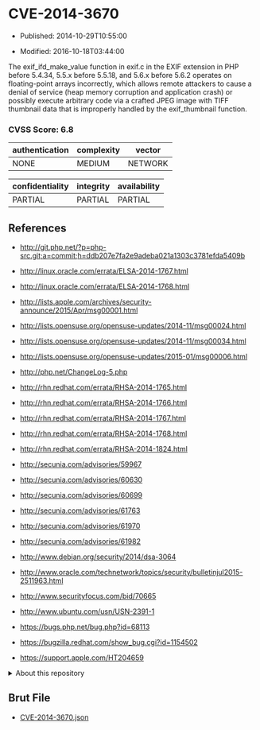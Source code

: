 # CVE-2014-3670

- Published: 2014-10-29T10:55:00

- Modified: 2016-10-18T03:44:00

The exif_ifd_make_value function in exif.c in the EXIF extension in PHP before 5.4.34, 5.5.x before 5.5.18, and 5.6.x before 5.6.2 operates on floating-point arrays incorrectly, which allows remote attackers to cause a denial of service (heap memory corruption and application crash) or possibly execute arbitrary code via a crafted JPEG image with TIFF thumbnail data that is improperly handled by the exif_thumbnail function.

### CVSS Score: **6.8**

| authentication | complexity | vector |
| --- | --- | --- |
| NONE | MEDIUM | NETWORK |

| confidentiality | integrity | availability |
| --- | --- | --- |
| PARTIAL | PARTIAL | PARTIAL |

## References

* http://git.php.net/?p=php-src.git;a=commit;h=ddb207e7fa2e9adeba021a1303c3781efda5409b

* http://linux.oracle.com/errata/ELSA-2014-1767.html

* http://linux.oracle.com/errata/ELSA-2014-1768.html

* http://lists.apple.com/archives/security-announce/2015/Apr/msg00001.html

* http://lists.opensuse.org/opensuse-updates/2014-11/msg00024.html

* http://lists.opensuse.org/opensuse-updates/2014-11/msg00034.html

* http://lists.opensuse.org/opensuse-updates/2015-01/msg00006.html

* http://php.net/ChangeLog-5.php

* http://rhn.redhat.com/errata/RHSA-2014-1765.html

* http://rhn.redhat.com/errata/RHSA-2014-1766.html

* http://rhn.redhat.com/errata/RHSA-2014-1767.html

* http://rhn.redhat.com/errata/RHSA-2014-1768.html

* http://rhn.redhat.com/errata/RHSA-2014-1824.html

* http://secunia.com/advisories/59967

* http://secunia.com/advisories/60630

* http://secunia.com/advisories/60699

* http://secunia.com/advisories/61763

* http://secunia.com/advisories/61970

* http://secunia.com/advisories/61982

* http://www.debian.org/security/2014/dsa-3064

* http://www.oracle.com/technetwork/topics/security/bulletinjul2015-2511963.html

* http://www.securityfocus.com/bid/70665

* http://www.ubuntu.com/usn/USN-2391-1

* https://bugs.php.net/bug.php?id=68113

* https://bugzilla.redhat.com/show_bug.cgi?id=1154502

* https://support.apple.com/HT204659

<details>
<summary>About this repository</summary> 

  This repository is part of the project [Live Hack CVE](https://github.com/Live-Hack-CVE). Main website can be found [www.live-hack.org](https://www.live-hack.org) 
  
  Made by [Sn0wAlice](https://github.com/Sn0wAlice) for the people that care about security and need to have a feed of the latest CVEs. Hope you enjoy it, don't forget to star the repo and follow me on [Twitter](https://twitter.com/Sn0wAlice) and [Github](https://github.com/Sn0wAlice). And that is my [personnal website](https://www.alice-snow.me/)

  - [Home Page](https://github.com/Live-Hack-CVE)
  - [Framework](https://github.com/Live-Hack-CVE/cve-framework)
  - [CVE database](https://github.com/Live-Hack-CVE/full_database)
  - [Changelog](https://github.com/Live-Hack-CVE/Changelog)
</details>

## Brut File

* [CVE-2014-3670.json](https://raw.githubusercontent.com/Live-Hack-CVE/full_database/main/cves/2014/CVE-2014-3670.json)

